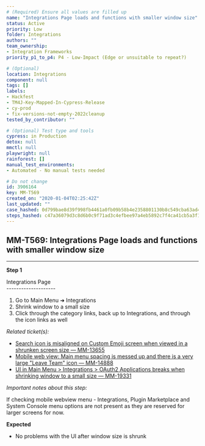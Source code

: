 ```yaml
---
# (Required) Ensure all values are filled up
name: "Integrations Page loads and functions with smaller window size"
status: Active
priority: Low
folder: Integrations
authors: ""
team_ownership: 
- Integration Frameworks
priority_p1_to_p4: P4 - Low-Impact (Edge or unsuitable to repeat?)

# (Optional)
location: Integrations
component: null
tags: []
labels: 
- Hackfest
- TM4J-Key-Mapped-In-Cypress-Release
- cy-prod
- fix-versions-not-empty-2022cleanup
tested_by_contributor: ""

# (Optional) Test type and tools
cypress: in Production
detox: null
mmctl: null
playwright: null
rainforest: []
manual_test_environments:
- Automated - No manual tests needed

# Do not change
id: 3906164
key: MM-T569
created_on: "2020-01-04T02:25:42Z"
last_updated: ""
case_hashed: 0d799bae8d39f998fb4461a0fb09b58b4e2358801130b8c549cba63ad4fa05232da78fc5b71a73ab71e964c33a097552
steps_hashed: c47a36079d3c8d6b0c9f71ad3c4efbee97a4eb5892c7f4ca41cb5a3f16b5a99b327b8d047dfc4ed0ff20c94768e4524e
---
```


<!-- (Auto-generated) Based on frontmatter's "key" and "name" -->

## MM-T569: Integrations Page loads and functions with smaller window size

---

**Step 1**

Integrations Page\
\--------------------

1. Go to Main Menu ➜ Integrations
2. Shrink window to a small size
3. Click through the category links, back up to Integrations, and through the icon links as well

_Related ticket(s):_

- [Search icon is misaligned on Custom Emoji screen when viewed in a shrunken screen size — MM-13655](https://mattermost.atlassian.net/browse/MM-13655)
- [Mobile web view: Main menu spacing is messed up and there is a very large "Leave Team" icon — MM-14888](https://mattermost.atlassian.net/browse/MM-14888)
- [UI in Main Menu > Integrations > OAuth2 Applications breaks when shrinking window to a small size — MM-19331](https://mattermost.atlassian.net/browse/MM-19331)

_Important notes about this step:_

If checking mobile webview menu - Integrations, Plugin Marketplace and System Console menu options are not present as they are reserved for larger screens for now.

**Expected**

- No problems with the UI after window size is shrunk
